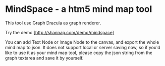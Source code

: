 # MindSpace - a htm5 mind map tool

This tool use Graph Dracula as graph renderer.

Try the demo [http://shannap.com/demo/mindspace]

You can add Text Node or Image Node to the canvas, and export the whole mind map to json. It does not support local or server saving now, so if you'd like to use it as your mind map tool, please copy the json string from the graph textarea and save it by yourself. 
